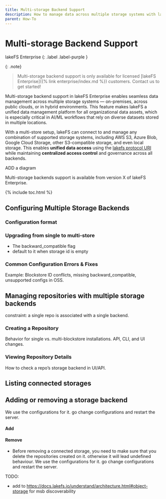 ```yaml
---
title: Multi-storage Backend Support
description: How to manage data across multiple storage systems with lakeFS 
parent: How-To
---
```


# Multi-storage Backend Support

lakeFS Enterprise
{: .label .label-purple }

{: .note}
> Multi-storage backend support is only available for licensed [lakeFS Enterprise]({% link enterprise/index.md %}) customers.
> Contact us to get started!   

Multi-storage backend support in lakeFS Enterprise enables seamless data management across multiple storage systems — 
on-premises, across public clouds, or in hybrid environments. This feature makes lakeFS a unified data management platform
for all organizational data assets, which is especially critical in AI/ML workflows that rely on diverse datasets stored
in multiple locations.

With a multi-store setup, lakeFS can connect to and manage any combination of supported storage systems, including AWS S3,
Azure Blob, Google Cloud Storage, other S3-compatible storage, and even local storage. This enables **unified data access** 
using the [lakefs protocol URI](../understand/model.md#lakefs-protocol-uris) while maintaining **centralized access control**
and governance across all backends.

ADD a diagram

Multi-storage backends support is available from version X of lakeFS Enterprise.

{% include toc.html %}

## Configuring Multiple Storage Backends

### Configuration format 

### Upgrading from single to multi-store
* The backward_compatible flag
* default to it when storage id is empty

### Common Configuration Errors & Fixes

Example: Blockstore ID conflicts, missing backward_compatible, unsupported configs in OSS.

## Managing repositories with multiple storage backends 

constraint: a single repo is associated with a single backend.

### Creating a Repository
Behavior for single vs. multi-blockstore installations.
API, CLI, and UI changes.

### Viewing Repository Details
How to check a repo’s storage backend in UI/API.

## Listing connected storages 

## Adding or removing a storage backend
We use the configurations for it. go change configurations and restart the server.

#### Add

#### Remove

* Before removing a connected storage, you need to make sure that you delete the repositories created on it. otherwise it will lead
  undefined behaviour.
  We use the configurations for it. go change configurations and restart the server.


TODO: 
* add to https://docs.lakefs.io/understand/architecture.html#object-storage for msb discoverability 